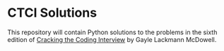 # CTCI Solutions
This repository will contain Python solutions to the problems in the sixth edition of [Cracking the Coding Interview](https://www.crackingthecodinginterview.com/) by Gayle Lackmann McDowell.